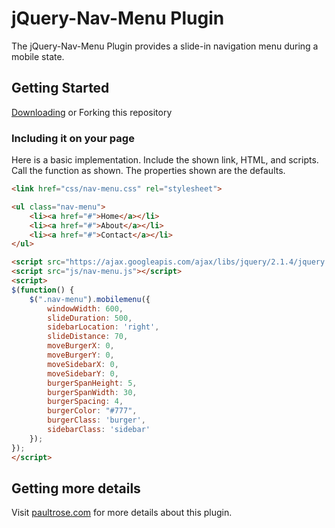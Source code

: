# jQuery-Nav-Menu Plugin

The jQuery-Nav-Menu Plugin provides a slide-in navigation menu during a mobile state.

## Getting Started

[Downloading](https://github.com/prose100/jQuery-nav-menu/zipball/master) or Forking this repository

### Including it on your page

Here is a basic implementation. Include the shown link, HTML, and scripts.  Call the function as shown.
The properties shown are the defaults.

```html
<link href="css/nav-menu.css" rel="stylesheet">

<ul class="nav-menu">
    <li><a href="#">Home</a></li>
    <li><a href="#">About</a></li>
    <li><a href="#">Contact</a></li>
</ul>

<script src="https://ajax.googleapis.com/ajax/libs/jquery/2.1.4/jquery.min.js"></script>
<script src="js/nav-menu.js"></script>
<script>
$(function() {
    $(".nav-menu").mobilemenu({
      	windowWidth: 600,
        slideDuration: 500,
        sidebarLocation: 'right',
        slideDistance: 70,
        moveBurgerX: 0,
        moveBurgerY: 0,
        moveSidebarX: 0,
        moveSidebarY: 0,
        burgerSpanHeight: 5,
        burgerSpanWidth: 30,
        burgerSpacing: 4,
        burgerColor: "#777",
        burgerClass: 'burger',
        sidebarClass: 'sidebar'
    });
});
</script>
```
 
## Getting more details

Visit [paultrose.com](http://www.paultrose.com/blogJan16.html) for more details about this plugin.